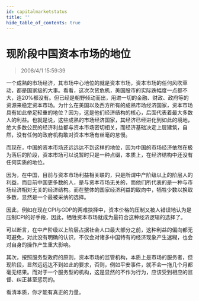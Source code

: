 ```yaml
---
id: capitalmarketstatus 
title: ''
hide_table_of_contents: true
---
```


# 现阶段中国资本市场的地位

> 2008/4/1 15:59:39

<div style={{color: '#FF0000', fontWeight: '500', fontSize: '18px'}}>

一个成熟的市场经济，其市场中心地位的就是资本市场，资本市场的任何风吹草动，都是国家级的大事。看看，这次次贷危机，美国股市的实际跌幅度一点都不大，连20%都没有。但已经是朝野倾动而出，用进一切的金融、财政、政府等的资源来稳定资本市场。为什么在美国以及西方所有的成熟市场经济国家，资本市场具有如此举足轻重的地位？因为，这是他们经济结构的核心，后面代表着最大多数人的利益。也就是说，这些成熟的市场经济国家，其经济已经进化到如此的境地，绝大多数公民的经济利益都与资本市场密切相关，而经济基础决定上层建筑，自然，没有任何的政府机构敢对资本市场有丝毫的怠慢。
 
而现在，中国的资本市场还远远达不到这样的地位，因为中国的市场经济依然在极为落后的阶段，资本市场可以说暂时只是一种点缀，本质上，在经济结构中还没有任何实质的地位。
 
因为，在中国，目前与资本市场利益相关联的，只是所谓中产阶级以上的阶层人的利益，而目前中国更多数的人，是与资本市场无关的，而他们所代表的是一种与市场经济相对无关的经济结构。而在整体的国家经济利益的取向中，牺牲少数以换取多数，显然是一个最被采纳的选择。
 
因此，例如在现在CPI与GDP的两难抉择中，资本价格的压制又被人错误地认为是压制CPI的好手段，因此，牺牲资本市场就成为最符合这种经济逻辑的选择了。
 
可以断言，在中产阶级以上阶层占据社会人口最大部分之前，这种利益的偏向都无可避免，对此没有明确的认识，不仅会对诸多中国特有的经济现象产生迷糊，也会对自身的操作产生重大影响。
 
其次，按照服务型政府的原则，资本市场的监管机构，本质上是市场的服务者，但现阶段，显然远远达不到如此的要求，否则，例如平安事件，就不会一拖几个月都毫无结果。而对于一个服务型的机构，这是显然的不作为行为，应该受到相应的监督、纠正甚至惩罚的。
 
看清本质，你才能有真正的力量。
</div>